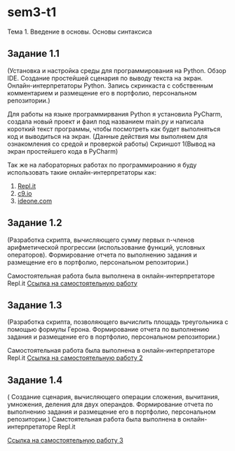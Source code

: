 # sem3-t1
Тема 1. Введение в основы. Основы синтаксиса

## Задание 1.1 
(Установка и настройка среды для программирования на Python. Обзор IDE. Создание простейшей сценария по выводу текста на экран. Онлайн-интерпретаторы Python. Запись скринкаста с собственным комментарием и размещение его в портфолио, персональном репозитории.) 

Для работы на языке программирвания Python я установила PyCharm, создала новый проект и фаил под названием main.py и написала короткий текст программы, чтобы посмотреть как будет выполняться код и выводиться на экран. (Данные действия мы выполняем для ознакомления со средой и проверкой работы)
Скриншот 1(Вывод на экран простейшего кода в PyCharm)

Так же на лабораторных работах по программироанию я буду использовать такие онлайн-интерпретаторы как:
1) [Repl.it](https://repl.it/@LizaBielorukova )
2) [c9.io](https://aws.amazon.com/ru/cloud9/?origin=c9io)
3) [ideone.com](https://ideone.com)

## Задание 1.2
(Разработка скрипта, вычисляющего сумму первых n-членов арифметической прогрессии (использование функций, условных операторов). Формирование отчета по выполнению задания и размещение его в портфолио, персональном репозитории.)

Самостоятельная работа была выполнена в онлайн-интерпретаторе Repl.it
[Ссылка на самостоятельную работу](https://repl.it/@LizaBielorukova/Arifmietichieskaia-proghriessiia)

## Задание 1.3
(Разработка скрипта, позволяющего вычислить площадь треугольника с помощью формулы Герона. Формирование отчета по выполнению задания и размещение его в портфолио, персональном репозитории.)

Самостоятельная работа была выполнена в онлайн-интерпретаторе Repl.it
[Ссылка на самостоятельную работу 2](https://repl.it/@LizaBielorukova/Formula-Gierman)

## Задание 1.4 
( Создание сценария, вычисляющего операции сложения, вычитания, умножения, деления для двух операндов. Формирование отчета по выполнению задания и размещение его в портфолио, персональном репозитории.)
Самстоятельная работа была выполнена в онлайн-интерпретаторе Repl.it

[Ссылка на самостоятельную работу 3](https://repl.it/@LizaBielorukova/Arifmietichieskiie-opieratsii-dlia-opierandov)
